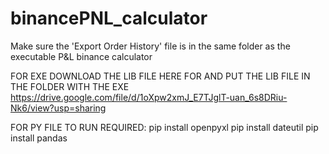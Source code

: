 # binancePNL_calculator
Make sure the 'Export Order History' file is in the same folder as the executable P&amp;L binance calculator

FOR EXE DOWNLOAD THE LIB FILE HERE FOR AND PUT THE LIB FILE IN THE FOLDER WITH THE EXE
https://drive.google.com/file/d/1oXpw2xmJ_E7TJglT-uan_6s8DRiu-Nk6/view?usp=sharing

FOR PY FILE TO RUN REQUIRED:
pip install openpyxl
pip install dateutil
pip install pandas
